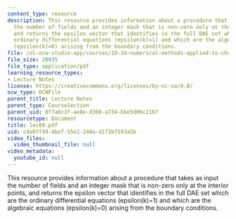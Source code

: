 ```yaml
---
content_type: resource
description: This resource provides information about a procedure that takes as input
  the number of fields and an integer mask that is non-zero only at the interior points,
  and returns the epsilon vector that identifies in the full DAE set which are the
  ordinary differential equations (epsilon(k)=1) and which are the algebraic equations
  (epsilon(k)=0) arising from the boundary conditions.
file: /ol-ocw-studio-app/courses/10-34-numerical-methods-applied-to-chemical-engineering-fall-2005/c4e07f494bef55e2240ad173bf593a5b_lec09.pdf
file_size: 20935
file_type: application/pdf
learning_resource_types:
- Lecture Notes
license: https://creativecommons.org/licenses/by-nc-sa/4.0/
ocw_type: OCWFile
parent_title: Lecture Notes
parent_type: CourseSection
parent_uid: 8f7a6c3f-ae8e-d368-a734-bbe5d06c21b7
resourcetype: Document
title: lec09.pdf
uid: c4e07f49-4bef-55e2-240a-d173bf593a5b
video_files:
  video_thumbnail_file: null
video_metadata:
  youtube_id: null
---
```

This resource provides information about a procedure that takes as input the number of fields and an integer mask that is non-zero only at the interior points, and returns the epsilon vector that identifies in the full DAE set which are the ordinary differential equations (epsilon(k)=1) and which are the algebraic equations (epsilon(k)=0) arising from the boundary conditions.